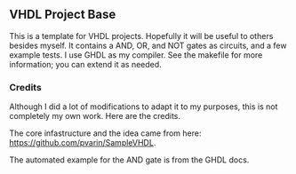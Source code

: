 
## VHDL Project Base

This is a template for VHDL projects. Hopefully it will be useful to others besides myself. It contains a AND, OR, and NOT gates as circuits, and a few example tests. I use GHDL as my compiler. See the makefile for more information; you can extend it as needed.

### Credits

Although I did a lot of modifications to adapt it to my purposes, this is not completely my own work. Here are the credits.

The core infastructure and the idea came from here: https://github.com/pvarin/SampleVHDL.

The automated example for the AND gate is from the GHDL docs.
